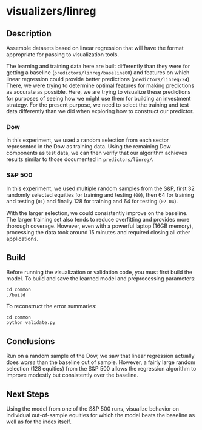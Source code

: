 visualizers/linreg
===
Description
---
Assemble datasets based on linear regression that
will have the format appropriate for passing to
visualization tools.

The learning and training data here are built differently
than they were for getting a baseline (`predictors/linreg/baseline00`)
and features on which linear regression could provide
better predictions (`predictors/linreg/24`). There, we were trying
to determine optimal features for making predictions
as accurate as possible. Here, we are trying to visualize
these predictions for purposes of seeing how we might
use them for building an investment strategy. For the present purpose,
we need to select the training and test data differently
than we did when exploring how to construct our predictor.

### Dow
In this experiment, we used a random selection from each sector represented
in the Dow as training data. Using the remaining Dow components
as test data, we can then verify that our algorithm achieves
results similar to those documented in `predictors/linreg/`.

### S&P 500
In this experiment, we used multiple random samples from the S&P, first
32 randomly selected equities for training and testing (`00`), then 64
for training and testing (`01`) and finally 128 for training and 64 for testing
(`02-04`).

With the larger selection, we could consistently improve on the baseline.
The larger training set also tends to reduce
overfitting and provides more thorough coverage. However, even with
a powerful laptop (16GB memory), processing the data took around 15 minutes
and required closing all other applications.

Build
---
Before running the visualization or validation code, you must
first build the model.
To build and save the learned model and preprocessing
parameters:

    cd common
    ./build
    
To reconstruct the error summaries:

    cd common
    python validate.py

Conclusions
---
Run on a random sample of the Dow, we saw that linear regression
actually does *worse* than the baseline out of sample. However, a fairly
large random selection (128 equities) from the S&P 500 allows the regression
algorithm to improve modestly but consistently over the baseline.

Next Steps
---
Using the model from one of the S&P 500 runs, visualize behavior on 
individual out-of-sample equities for which the model beats the baseline
as well as for the index itself.
